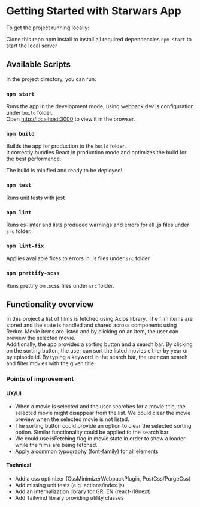 # Getting Started with Starwars App

To get the project running locally:

Clone this repo
npm install to install all required dependencies
`npm start` to start the local server

## Available Scripts

In the project directory, you can run:

### `npm start`

Runs the app in the development mode, using webpack.dev.js configuration under `build` folder.\
Open [http://localhost:3000](http://localhost:3000) to view it in the browser.

### `npm build`

Builds the app for production to the `build` folder.\
It correctly bundles React in production mode and optimizes the build for the best performance.

The build is minified and ready to be deployed!

### `npm test`

Runs unit tests with jest

### `npm lint`

Runs es-linter and lists produced warnings and errors for all .js files under `src` folder.

### `npm lint-fix`

Applies available fixes to errors in .js files under `src` folder.

### `npm prettify-scss`

Runs prettify on .scss files under `src` folder.

## Functionality overview

In this project a list of films is fetched using Axios library. The film items are stored and the state is handled 
and shared across components using Redux. Movie items are listed and by clicking on an item, the user can preview 
the selected movie. \
Additionally, the app provides a sorting button and a search bar. By clicking on the sorting button, the user can 
sort the listed movies either by year or by episode id. By typing a keyword in the search bar, the user can search
and filter movies with the given title.

### Points of improvement

#### UX/UI
  * When a movie is selected and the user searches for a movie title, the selected movie might disappear from the list.
We could clear the movie preview when the selected movie is not listed.
  * The sorting button could provide an option to clear the selected sorting option. Similar functionality could be 
    applied to the search bar.
  * We could use isFetching flag in movie state in order to show a loader while the films are being fetched.
  * Apply a common typography (font-family) for all elements
  
#### Technical
  * Add a css optimizer (CssMinimizerWebpackPlugin, PostCss/PurgeCss)
  * Add missing unit tests (e.g. actions/index.js)
  * Add an internalization library for GR, EN (react-i18next)
  * Add Tailwind library providing utility classes




